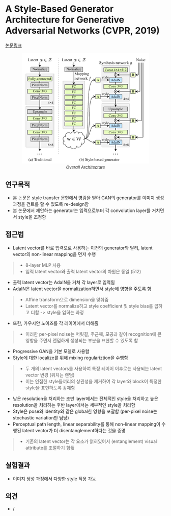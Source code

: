 # A Style-Based Generator Architecture for Generative Adversarial Networks (CVPR, 2019)

[논문링크](https://openaccess.thecvf.com/content_CVPR_2019/html/Karras_A_Style-Based_Generator_Architecture_for_Generative_Adversarial_Networks_CVPR_2019_paper.html)

<p align="center">
    <img width="400" alt='fig1' src="../img/karras2019style.png?raw=true"></br>
    <em><font size=2>Overall Architecture</font></em>
</p>

## 연구목적
- 본 논문은 style transfer 문헌에서 영감을 받아 GAN의 generator를 이미지 생성 과정을 건트롤 할 수 있도록 re-design함
- 본 논문에서 제안하는 generator는 입력으로부터 각 convolution layer를 거치면서 style을 조정함

## 접근법
- Latent vector를 바로 입력으로 사용하는 이전의 generator와 달리, latent vector의 non-linear mapping을 먼저 수행
> - 8-layer MLP 사용
> - 입력 latent vector와 출력 latent vector의 차원은 동일 (512)
- 출력 latent vector는 AdaIN을 거쳐 각 layer로 입력됨
- AdaIN은 latent vector을 normalization하면서 style에 영향을 주도록 함
> - Affine transform으로 dimension을 맞춰줌
> - Latent vector를 normalize하고 style coefficient 및 style bias를 곱하고 더함 -> style을 입히는 과정
- 또한, 가우시안 노이즈를 각 레이어에서 더해줌
> - 이러한 per-pixel noise는 머릿결, 주근깨, 모공과 같이 recognition에 큰 영향을 주면서 랜덤하게 생성되는 부분을 표현할 수 있도록 함
- Progressive GAN을 기본 모델로 사용함
- Style에 대한 localize를 위해 mixing regulariztion을 수행함
> - 두 개의 latent vectors를 사용하여 특정 레이어 이후로는 사용되는 latent vector 변경 (위치는 랜덤)
> - 이는 인접한 style들끼리의 상관성을 제거하여 각 layer와 block이 특정한 style을 표현하도록 강제함
- 낮은 resolution을 처리하는 초반 layer에서는 전체적인 style을 처리하고 높은 resolution을 처리하는 후반 layer에서는 세부적인 style을 처리함
- Style은 pose와 identity와 같은 global한 영향을 포괄함 (per-pixel noise는 stochastic variation만 담당)
- Perceptual path length, linear separability를 통해 non-linear mapping이 수행된 latent vector가 더 disentanglement하다는 것을 증명
> - 기존의 latent vector는 각 요소가 얽혀있어서 (entanglement) visual attribute를 조절하기 힘듦

## 실험결과
- 이미지 생성 과정에서 다양한 style 적용 가능

## 의견
- /